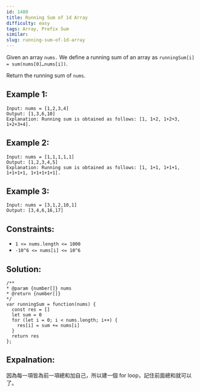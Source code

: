 ```yaml
---
id: 1480
title: Running Sum of 1d Array
difficulty: easy
tags: Array, Prefix Sum
similar:
slug: running-sum-of-1d-array
---
```


Given an array `nums.` We define a running sum of an array as `runningSum[i] = sum(nums[0]…nums[i])`.

Return the running sum of `nums`.

## Example 1:

```
Input: nums = [1,2,3,4]
Output: [1,3,6,10]
Explanation: Running sum is obtained as follows: [1, 1+2, 1+2+3, 1+2+3+4].
```

## Example 2:

```
Input: nums = [1,1,1,1,1]
Output: [1,2,3,4,5]
Explanation: Running sum is obtained as follows: [1, 1+1, 1+1+1, 1+1+1+1, 1+1+1+1+1].
```

## Example 3:

```
Input: nums = [3,1,2,10,1]
Output: [3,4,6,16,17]
```

## Constraints:

- `1 <= nums.length <= 1000`
- `-10^6 <= nums[i] <= 10^6`

## Solution:

```
/**
* @param {number[]} nums
* @return {number[]}
*/
var runningSum = function(nums) {
  const res = []
  let sum = 0
  for (let i = 0; i < nums.length; i++) {
    res[i] = sum += nums[i]
  }
  return res
};
```

## Expalnation:

因為每一項皆為前一項總和加自己，所以建一個 for loop，記住前面總和就可以了。
